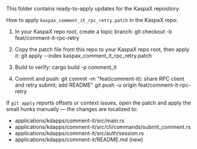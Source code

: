 This folder contains ready-to-apply updates for the KaspaX repository.

How to apply `kaspax_comment_it_rpc_retry.patch` in the KaspaX repo:

1) In your KaspaX repo root, create a topic branch:
   git checkout -b feat/comment-it-rpc-retry

2) Copy the patch file from this repo to your KaspaX repo root, then apply it:
   git apply --index kaspax_comment_it_rpc_retry.patch

3) Build to verify:
   cargo build -p comment_it

4) Commit and push:
   git commit -m "feat(comment-it): share RPC client and retry submit; add README"
   git push -u origin feat/comment-it-rpc-retry

If `git apply` reports offsets or context issues, open the patch and apply the small hunks manually — the changes are localized to:
- applications/kdapps/comment-it/src/main.rs
- applications/kdapps/comment-it/src/cli/commands/submit_comment.rs
- applications/kdapps/comment-it/src/auth/session.rs
- applications/kdapps/comment-it/README.md (new)

